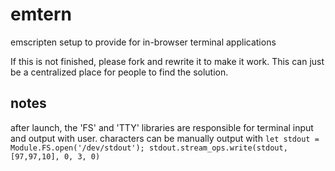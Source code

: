 # emtern
emscripten setup to provide for in-browser terminal applications

If this is not finished, please fork and rewrite it to make it work.  This can just be a centralized place for people to find the solution.


## notes
after launch, the 'FS' and 'TTY' libraries are responsible for terminal input and output with user.
characters can be manually output with `let stdout = Module.FS.open('/dev/stdout'); stdout.stream_ops.write(stdout, [97,97,10], 0, 3, 0)`
